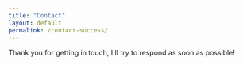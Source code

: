 ```yaml
---
title: "Contact"
layout: default
permalink: /contact-success/
---
```

Thank you for getting in touch, I'll try to respond as soon as possible!